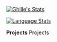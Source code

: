 [![Ghille's Stats](https://github-readme-stats.vercel.app/api?username=Ghille101&show_icons=true&title_color=41b883&icon_color=41b883&text_color=fffefe&bg_color=273849&count_private=true)](https://github.com/Ghille101)

[![Language  Stats](https://github-readme-stats.vercel.app/api/top-langs/?username=Ghille101&layout=compact&show_icons=true&title_color=41b883&icon_color=41b883&text_color=fffefe&bg_color=273849&count_private=true&langs_count=2)](https://github.com/Ghille101)


**Projects**
Projects
